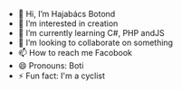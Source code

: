 - 👋 Hi, I’m Hajabács Botond
- 👀 I’m interested in creation
- 🌱 I’m currently learning C#, PHP andJS
- 💞️ I’m looking to collaborate on something
- 📫 How to reach me Facobook
- 😄 Pronouns: Boti
- ⚡ Fun fact: I'm a cyclist

<!---
hajaboti/hajaboti is a ✨ special ✨ repository because its `README.md` (this file) appears on your GitHub profile.
You can click the Preview link to take a look at your changes.
--->
